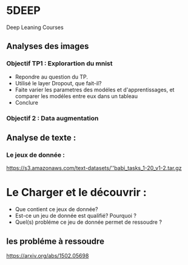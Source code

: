 # 5DEEP
Deep Leaning Courses

## Analyses des images

### Objectif TP1 : Explorartion du mnist

- Repondre au question du TP. 
- Utilisé le layer Dropout, que fait-il?
- Faite varier les parametres des modéles et d'apprentissages, et comparer les modéles entre eux dans un tableau
- Conclure

### Objectif 2 : Data augmentation 



## Analyse de texte :

### Le jeux de donnée : 
https://s3.amazonaws.com/text-datasets/''babi_tasks_1-20_v1-2.tar.gz

# Le Charger et le découvrir :

* Que contient ce jeux de donnée? 
* Est-ce un jeu de donnée est qualifié? Pourquoi ?
* Quel(s) probléme ce jeu de donnée permet de ressoudre ? 


## les probléme à ressoudre

https://arxiv.org/abs/1502.05698
